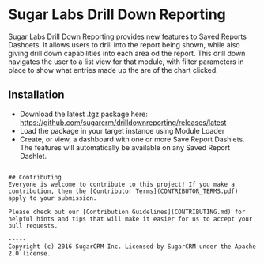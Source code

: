 # Sugar Labs Drill Down Reporting

Sugar Labs Drill Down Reporting provides new features to Saved Reports Dashoets. It allows users to drill into the report being shown, while also giving drill down capabilities into each area od the report. This drill down navigates the user to a list view for that module, with filter parameters in place to show what entries made up the are of the chart clicked.

## Installation
* Download the latest .tgz package here: https://github.com/sugarcrm/drilldownreporting/releases/latest
* Load the package in your target instance using Module Loader
* Create, or view, a dashboard with one or more Save Report Dashlets. The features will automatically be available on any Saved Report Dashlet.
```

## Contributing
Everyone is welcome to contribute to this project! If you make a contribution, then the [Contributor Terms](CONTRIBUTOR_TERMS.pdf) apply to your submission.

Please check out our [Contribution Guidelines](CONTRIBUTING.md) for helpful hints and tips that will make it easier for us to accept your pull requests.

-----
Copyright (c) 2016 SugarCRM Inc. Licensed by SugarCRM under the Apache 2.0 license.
